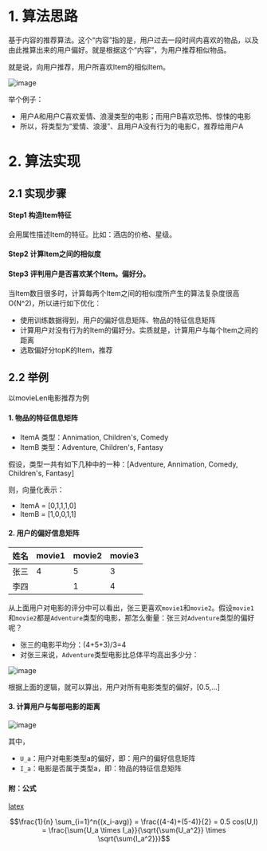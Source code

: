 # 1. 算法思路

基于内容的推荐算法。这个“内容”指的是，用户过去一段时间内喜欢的物品，以及由此推算出来的用户偏好。就是根据这个“内容”，为用户推荐相似物品。

就是说，向用户推荐，用户所喜欢Item的相似Item。

![image](https://gitee.com/journey7878/img-bed/raw/master/RecommendSys1/picContent1.png)

举个例子：

- 用户A和用户C喜欢爱情、浪漫类型的电影；而用户B喜欢恐怖、惊悚的电影
- 所以，将类型为“爱情、浪漫”、且用户A没有行为的电影C，推荐给用户A

# 2. 算法实现

## 2.1 实现步骤

#### Step1 构造Item特征

会用属性描述Item的特征。比如：酒店的价格、星级。

#### Step2 计算Item之间的相似度

#### Step3 评判用户是否喜欢某个Item。偏好分。


当Item数目很多时，计算每两个Item之间的相似度所产生的算法复杂度很高O(N^2)，所以进行如下优化：

- 使用训练数据得到，用户的偏好信息矩阵、物品的特征信息矩阵
- 计算用户对没有行为的Item的偏好分。实质就是，计算用户与每个Item之间的距离
- 选取偏好分topK的Item，推荐

## 2.2 举例

以movieLen电影推荐为例

#### 1. 物品的特征信息矩阵

- ItemA 类型：Annimation, Children's, Comedy
- ItemB 类型：Adventure, Children's, Fantasy

假设，类型一共有如下几种中的一种：[Adventure, Annimation, Comedy, Children's, Fantasy]

则，向量化表示：

- ItemA = [0,1,1,1,0]
- ItemB = [1,0,0,1,1]

#### 2. 用户的偏好信息矩阵

| 姓名        | movie1  | movie2 | movie3
| ------------- |:-----|:-----|:-----|
|张三|4|5|3
|李四 | | 1 | 4

从上面用户对电影的评分中可以看出，张三更喜欢`movie1`和`movie2`。假设`movie1`和`movie2`都是`Adventure`类型的电影，那怎么衡量：张三对`Adventure`类型的偏好呢？

- 张三的电影平均分：(4+5+3)/3=4
- 对张三来说，`Adventure`类型电影比总体平均高出多少分：

![image](https://gitee.com/journey7878/img-bed/raw/master/RecommendSys1/picContent2.png)



根据上面的逻辑，就可以算出，用户对所有电影类型的偏好，[0.5,...]

#### 3. 计算用户与每部电影的距离

![image](https://gitee.com/journey7878/img-bed/raw/master/RecommendSys1/picContent3.png)

其中，

- `U_a`：用户对电影类型a的偏好，即：用户的偏好信息矩阵
- `I_a`：电影是否属于类型a，即：物品的特征信息矩阵


#### 附：公式

[latex](https://latex.codecogs.com/)

```math
\frac{1}{n} \sum_{i=1}^n{(x_i-avg)} = \frac{(4-4)+(5-4)}{2} = 0.5

cos(U,I) = \frac{\sum{U_a \times I_a}}{\sqrt{\sum{U_a^2}} \times \sqrt{\sum{I_a^2}}}
```